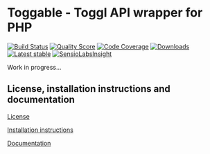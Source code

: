 # Toggable - Toggl API wrapper for PHP

[![Build Status](https://img.shields.io/travis/MarioBlazek/Toggable.svg?style=flat-square)](https://travis-ci.org/MarioBlazek/Toggable)
[![Quality Score](https://img.shields.io/scrutinizer/g/MarioBlazek/Toggable.svg?style=flat-square)](https://scrutinizer-ci.com/g/MarioBlazek/Toggable)
[![Code Coverage](https://img.shields.io/scrutinizer/coverage/g/MarioBlazek/Toggable.svg?style=flat-square)](https://scrutinizer-ci.com/g/MarioBlazek/Toggable)
[![Downloads](https://img.shields.io/packagist/dt/marioblazek/toggable.svg?style=flat-square)](https://packagist.org/packages/marioblazek/toggable)
[![Latest stable](https://img.shields.io/packagist/v/marioblazek/toggable.svg?style=flat-square)](https://packagist.org/packages/marioblazek/toggable)
[![SensioLabsInsight](https://insight.sensiolabs.com/projects/37b63963-a998-4c7e-8421-eb89740db3f9/mini.png)](https://insight.sensiolabs.com/projects/37b63963-a998-4c7e-8421-eb89740db3f9)


Work in progress...

License, installation instructions and documentation
----------------------------------------------------

[License](LICENSE)

[Installation instructions](Resources/doc/INSTALL.md)

[Documentation](Resources/doc/DOC.md)

